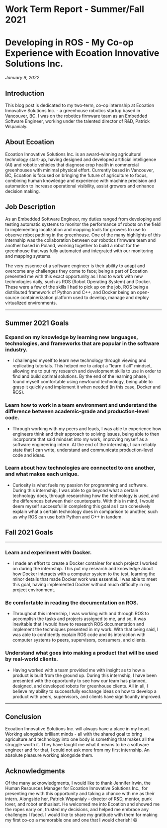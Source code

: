 # Work Term Report - Summer/Fall 2021

# Developing in ROS - My Co-op Experience with Ecoation Innovative Solutions Inc.
_January 9, 2022_

## Introduction

This blog post is dedicated to my two-term, co-op internship at Ecoation Innovative Solutions Inc. - a greenhouse robotics startup based in Vancouver, BC. I was on the robotics firmware team as an Embedded Software Engineer, working under the talented director of R&D, Patrick Wspanialy. 

## About Ecoation

Ecoation Innovative Solutions Inc. is an award-winning agricultural technology start-up, having designed and developed artificial intelligence (AI) and robotic vehicles that diagnose crop health in commercial greenhouses with minimal physical effort. Currently based in Vancouver, BC, Ecoation is focused on bringing the future of agriculture to focus, combining human knowledge and experience with machine precision and automation to increase operational visibility, assist growers and enhance decision making.

## Job Description

As an Embedded Software Engineer, my duties ranged from developing and testing automatic systems to monitor the performance of robots on the field to implementing localization and mapping tools for growers to use to observe robot pathing in the greenhouse. One of the many highlights of this internship was the collaboration between our robotics firmware team and another based in Poland, working together to build a robot for the greenhouse that was fully automated and integrated with our monitoring and mapping systems.

The very essence of a software engineer is their ability to adapt and overcome any challenges they come to face; being a part of Ecoation presented me with this exact opportunity as I had to work with new technologies daily, such as ROS (Robot Operating System) and Docker. These were a few of the skills I had to pick up on the job, ROS being a distributed framework of Python and C++, and Docker being an open-source containerization platform used to develop, manage and deploy virtualized environments.

---
## Summer 2021 Goals

### Expand on my knowledge by learning new languages, technologies, and frameworks that are popular in the software industry.

-	I challenged myself to learn new technology through viewing and replicating tutorials. This helped me to adopt a "learn it all" mindset, allowing me to put my research and development skills to use in order to find and build optimal solutions. By the end of the learning phase, I found myself comfortable using newfound technology, being able to grasp it quickly and implement it when needed (in this case, Docker and ROS).

### Learn how to work in a team environment and understand the difference between academic-grade and production-level code.

- Through working with my peers and leads, I was able to experience how engineers think and their approach to solving issues, being able to then incorporate that said mindset into my work, improving myself as a software engineering intern. At the end of the internship, I can reliably state that I can write, understand and communicate production-level code and ideas.

### Learn about how technologies are connected to one another, and what makes each unique.

- Curiosity is what fuels my passion for programming and software. During this internship, I was able to go beyond what a certain technology does, through researching how the technology is used, and the differences between their counterparts. With this in mind, I would deem myself successful in completing this goal as I can cohesively explain what a certain technology does in comparison to another, such as why ROS can use both Python and C++ in tandem.

## Fall 2021 Goals
---

### Learn and experiment with Docker.

- I made an effort to create a Docker container for each project I worked on during the internship. This put my research and knowledge about how Docker interacts with a computer system to the test, learning the minor details that made Docker work was essential. I was able to meet this goal, having implemented Docker without much difficulty in my project environment.

### Be comfortable in reading the documentation on ROS.

- Throughout this internship, I was working with and through ROS to accomplish the tasks and projects assigned to me, and so, it was inevitable that I would have to research ROS documentation and implement the techniques presented in my work. With that being said, I was able to confidently explain ROS code and its interaction with computer systems to peers, supervisors, consumers, and clients.

### 	Understand what goes into making a product that will be used by real-world clients.

- Having worked with a team provided me with insight as to how a product is built from the ground up. During this internship, I have been presented with the opportunity to see how our team has planned, designed, and developed robots for greenhouse clients. All in all, I believe my ability to successfully exchange ideas on how to develop a product with peers, supervisors, and clients have significantly improved.

---
## Conclusion

Ecoation Innovative Solutions Inc. will always have a place in my heart. Working alongside brilliant minds - all with the shared goal to bring agriculture and technology into one body is something that makes all the struggle worth it. They have taught me what it means to be a software engineer and for that, I could not ask more from my first internship. An absolute pleasure working alongside them.

## Acknowledgments

Of the many acknowledgments, I would like to thank Jennifer Irwin, the Human Resources Manager for Ecoation Innovative Solutions Inc., for presenting me with this opportunity and taking a chance with me as their intern. Alongside her, Patrick Wspanialy - director of R&D, mentor, punk lover, and robot enthusiast. He welcomed me into Ecoation and showed me the ropes early on, trusted my decisions, and helped me embrace any challenges I faced. I would like to share my gratitude with them for making my first co-op a memorable one and one that I would cherish! 😄